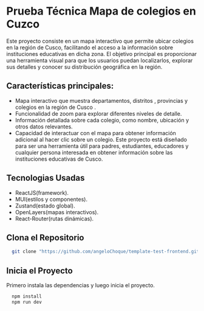 # Prueba Técnica Mapa de colegios en Cuzco

Este proyecto consiste en un mapa interactivo que permite ubicar colegios en la región de Cusco, facilitando el acceso a la información sobre instituciones educativas en dicha zona. El objetivo principal es proporcionar una herramienta visual para que los usuarios puedan localizarlos, explorar sus detalles y conocer su distribución geográfica en la región.

## Características principales:
- Mapa interactivo que muestra departamentos, distritos , provincias y colegios en la región de Cusco .
- Funcionalidad de zoom para explorar diferentes niveles de detalle.
- Información detallada sobre cada colegio, como nombre, ubicación y otros datos relevantes.
- Capacidad de interactuar con el mapa para obtener información adicional al hacer clic sobre un colegio.
Este proyecto está diseñado para ser una herramienta útil para padres, estudiantes, educadores y cualquier persona interesada en obtener información sobre las instituciones educativas de Cusco.

## Tecnologias Usadas
- ReactJS(framework).
- MUI(estilos y componentes).
- Zustand(estado global).
- OpenLayers(mapas interactivos).
- React-Router(rutas dinámicas).
  
## Clona el Repositorio
```bash
  git clone "https://github.com/angeloChoque/template-test-frontend.git"
```
## Inicia el Proyecto
Primero instala las dependencias y luego inicia el proyecto.
```bash
  npm install
  npm run dev
```

